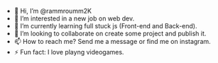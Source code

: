 - 👋 Hi, I’m @rammroumm2K
- 👀 I’m interested in a new job on web dev.
- 🌱 I’m currently learning full stuck js (Front-end and Back-end).
- 💞️ I’m looking to collaborate on create some project and publish it.
- 📫 How to reach me? Send me a message or find me on instagram.
- ⚡ Fun fact: I love playng videogames.

<!---
rammroumm2K/rammroumm2K is a ✨ special ✨ repository because its `README.md` (this file) appears on your GitHub profile.
You can click the Preview link to take a look at your changes.
--->
